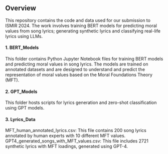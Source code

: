 ## Overview
This repository contains the code and data used for our submission to ISMIR 2024. 
The work involves training BERT models for predicting moral values from song lyrics; generating synthetic lyrics and classifying real-life lyrics using LLMs. 

#### 1. BERT_Models
This folder contains Python Jupyter Notebook files for training BERT models and predicting moral values in song lyrics. 
The models are trained on annotated datasets and are designed to understand and predict the representation of moral values based on the Moral Foundations Theory (MFT).

#### 2. GPT_Models
This folder hosts scripts for lyrics generation and zero-shot classification using GPT models.

#### 3. Lyrics_Data
MFT_human_annotated_lyrics.csv: This file contains 200 song lyrics annotated by human experts with 10 different MFT values.
GPT4_generated_songs_with_MFT_values.csv: This file includes 2721 synthetic lyrics with MFT loadings, generated using GPT-4.
